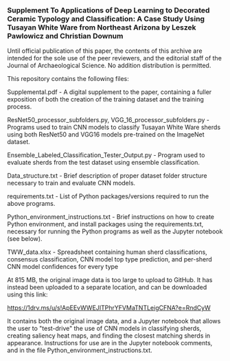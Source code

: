 ### Supplement To Applications of Deep Learning to Decorated Ceramic Typology and Classification: A Case Study Using Tusayan White Ware from Northeast Arizona by Leszek Pawlowicz and Christian Downum

Until official publication of this paper, the contents of this archive are intended for the sole use of the peer reviewers, and the editorial staff of the Journal of Archaeological Science. No addition distribution is permitted.

This repository contains the following files:

Supplemental.pdf - A digital supplement to the paper, containing a fuller exposition of both the creation of the training dataset and the training process.

ResNet50_processor_subfolders.py, VGG_16_processor_subfolders.py - Programs used to train CNN models to classify Tusayan White Ware sherds using both ResNet50 and VGG16 models pre-trained on the ImageNet dataset.

Ensemble_Labeled_Classification_Tester_Output.py - Program used to evaluate sherds from the test dataset using ensemble classification.

Data_structure.txt - Brief description of proper dataset folder structure necessary to train and evaluate CNN models.

requirements.txt - List of Python packages/versions required to run the above programs.

Python_environment_instructions.txt - Brief instructions on how to create Python environment, and install packages using the requirements.txt, necessary for running the Python programs as well as the Jupyter notebook (see below).

TWW_data.xlsx - Spreadsheet containing human sherd classifications, consensus classification, CNN model top type prediction, and per-sherd CNN model confidences for every  type

At 815 MB, the original image data is too large to upload to GitHub. It has instead been uploaded to a separate location, and can be downloaded using this link:

https://1drv.ms/u/s!ApEEvWWEJITPhrYFVMaTNTLeigCFNA?e=RndCyW


It contains both the original image data, and a Jupyter notebook that allows the user to "test-drive" the use of CNN models in classifying sherds, creating saliency heat maps, and finding the closest matching sherds in appearance. Instructions for use are in the Jupyter notebook comments, and in the file Python_environment_instructions.txt.
